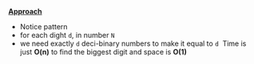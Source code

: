 **[Approach](https://leetcode.com/problems/partitioning-into-minimum-number-of-deci-binary-numbers/discuss/1231721/Python-math-strict-proof-oneliner-explained)**
​
- Notice pattern
- for each dight `d`, in number `N`
- we need exactly `d` deci-binary numbers to make it equal to `d`
​
Time is just **O(n)** to find the biggest digit and space is **O(1)**
​